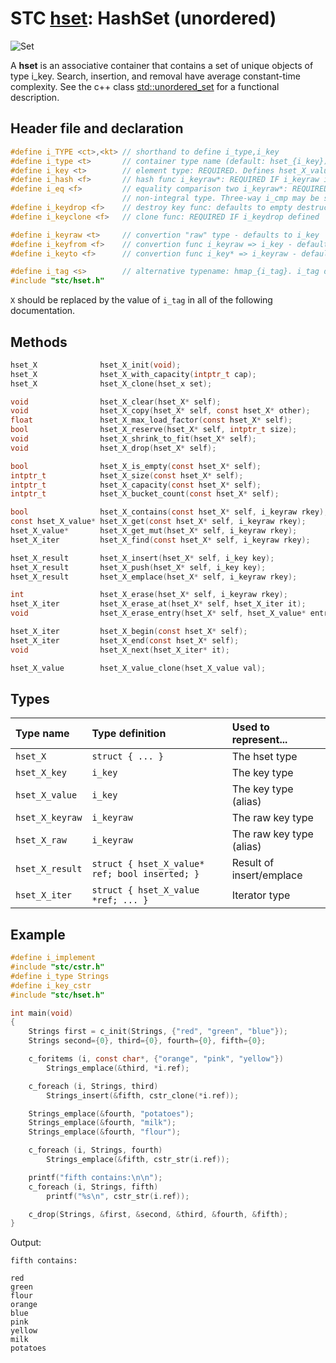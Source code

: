 # STC [hset](../include/stc/hset.h): HashSet (unordered)
![Set](pics/set.jpg)

A **hset** is an associative container that contains a set of unique objects of type i_key. Search, insertion, and removal have average constant-time complexity. See the c++ class
[std::unordered_set](https://en.cppreference.com/w/cpp/container/unordered_set) for a functional description.

## Header file and declaration

```c
#define i_TYPE <ct>,<kt> // shorthand to define i_type,i_key
#define i_type <t>       // container type name (default: hset_{i_key})
#define i_key <t>        // element type: REQUIRED. Defines hset_X_value
#define i_hash <f>       // hash func i_keyraw*: REQUIRED IF i_keyraw is non-pod type
#define i_eq <f>         // equality comparison two i_keyraw*: REQUIRED IF i_keyraw is a
                         // non-integral type. Three-way i_cmp may be specified instead.
#define i_keydrop <f>    // destroy key func: defaults to empty destruct
#define i_keyclone <f>   // clone func: REQUIRED IF i_keydrop defined

#define i_keyraw <t>     // convertion "raw" type - defaults to i_key
#define i_keyfrom <f>    // convertion func i_keyraw => i_key - defaults to plain copy
#define i_keyto <f>      // convertion func i_key* => i_keyraw - defaults to plain copy

#define i_tag <s>        // alternative typename: hmap_{i_tag}. i_tag defaults to i_key
#include "stc/hset.h"
```
`X` should be replaced by the value of `i_tag` in all of the following documentation.

## Methods

```c
hset_X              hset_X_init(void);
hset_X              hset_X_with_capacity(intptr_t cap);
hset_X              hset_X_clone(hset_x set);

void                hset_X_clear(hset_X* self);
void                hset_X_copy(hset_X* self, const hset_X* other);
float               hset_X_max_load_factor(const hset_X* self);              // default: 0.85
bool                hset_X_reserve(hset_X* self, intptr_t size);
void                hset_X_shrink_to_fit(hset_X* self);
void                hset_X_drop(hset_X* self);                               // destructor

bool                hset_X_is_empty(const hset_X* self);
intptr_t            hset_X_size(const hset_X* self);                         // num. of allocated buckets
intptr_t            hset_X_capacity(const hset_X* self);                     // buckets * max_load_factor
intptr_t            hset_X_bucket_count(const hset_X* self);

bool                hset_X_contains(const hset_X* self, i_keyraw rkey);
const hset_X_value* hset_X_get(const hset_X* self, i_keyraw rkey);          // return NULL if not found
hset_X_value*       hset_X_get_mut(hset_X* self, i_keyraw rkey);            // mutable get
hset_X_iter         hset_X_find(const hset_X* self, i_keyraw rkey);

hset_X_result       hset_X_insert(hset_X* self, i_key key);
hset_X_result       hset_X_push(hset_X* self, i_key key);                    // alias for insert.
hset_X_result       hset_X_emplace(hset_X* self, i_keyraw rkey);

int                 hset_X_erase(hset_X* self, i_keyraw rkey);               // return 0 or 1
hset_X_iter         hset_X_erase_at(hset_X* self, hset_X_iter it);           // return iter after it
void                hset_X_erase_entry(hset_X* self, hset_X_value* entry);

hset_X_iter         hset_X_begin(const hset_X* self);
hset_X_iter         hset_X_end(const hset_X* self);
void                hset_X_next(hset_X_iter* it);

hset_X_value        hset_X_value_clone(hset_X_value val);
```

## Types

| Type name          | Type definition                                  | Used to represent...        |
|:-------------------|:-------------------------------------------------|:----------------------------|
| `hset_X`           | `struct { ... }`                                 | The hset type               |
| `hset_X_key`       | `i_key`                                          | The key type                |
| `hset_X_value`     | `i_key`                                          | The key type (alias)        |
| `hset_X_keyraw`    | `i_keyraw`                                       | The raw key type            |
| `hset_X_raw`       | `i_keyraw`                                       | The raw key type (alias)    |
| `hset_X_result`    | `struct { hset_X_value* ref; bool inserted; }`   | Result of insert/emplace    |
| `hset_X_iter`      | `struct { hset_X_value *ref; ... }`              | Iterator type               |

## Example
```c
#define i_implement
#include "stc/cstr.h"
#define i_type Strings
#define i_key_cstr
#include "stc/hset.h"

int main(void)
{
    Strings first = c_init(Strings, {"red", "green", "blue"});
    Strings second={0}, third={0}, fourth={0}, fifth={0};

    c_foritems (i, const char*, {"orange", "pink", "yellow"})
        Strings_emplace(&third, *i.ref);

    c_foreach (i, Strings, third)
        Strings_insert(&fifth, cstr_clone(*i.ref));

    Strings_emplace(&fourth, "potatoes");
    Strings_emplace(&fourth, "milk");
    Strings_emplace(&fourth, "flour");

    c_foreach (i, Strings, fourth)
        Strings_emplace(&fifth, cstr_str(i.ref));

    printf("fifth contains:\n\n");
    c_foreach (i, Strings, fifth)
        printf("%s\n", cstr_str(i.ref));

    c_drop(Strings, &first, &second, &third, &fourth, &fifth);
}
```
Output:
```
fifth contains:

red
green
flour
orange
blue
pink
yellow
milk
potatoes
```
